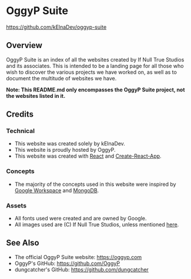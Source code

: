 # OggyP Suite
https://github.com/kElnaDev/oggyp-suite



## Overview
OggyP Suite is an index of all the websites created by If Null True Studios and its
associates. This is intended to be a landing page for all those who wish to discover
the various projects we have worked on, as well as to document the multitude of
websites we have.

**Note: This README.md only encompasses the OggyP Suite project, not the websites
listed in it.**



## Credits
### Technical
* This website was created solely by kElnaDev.
* This website is proudly hosted by OggyP.
* This website was created with [React](https://reactjs.org) and 
  [Create-React-App](https://create-react-app.dev).


### Concepts
* The majority of the concepts used in this website were inspired by 
  [Google Workspace](https://workspace.google.com) and [MongoDB](https://mongodb.com).


### Assets
* All fonts used were created and are owned by Google.
* All images used are (C) If Null True Studios, unless mentioned 
  [here](https://github.com/kElnaDev/icons#copyright).



## See Also
* The official OggyP Suite website: https://oggyp.com
* OggyP's GitHub: https://github.com/OggyP
* dungcatcher's GitHub: https://github.com/dungcatcher